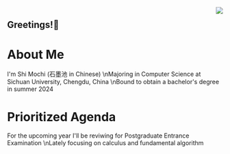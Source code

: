 <img align="right" src="https://github-readme-stats.vercel.app/api?username=SArtanis&show_icons=true&icon_color=CE1D2D&text_color=718096&bg_color=ffffff&hide_title=true" />

## Greetings!👋
# About Me
I'm Shi Mochi (石墨池 in Chinese)
\nMajoring in Computer Science at Sichuan University, Chengdu, China
\nBound to obtain a bachelor's degree in summer 2024
# Prioritized Agenda
For the upcoming year I'll be reviwing for Postgraduate Entrance Examination
\nLately focusing on calculus and fundamental algorithm

<!--
**SArtanis/SArtanis** is a ✨ _special_ ✨ repository because its `README.md` (this file) appears on your GitHub profile.

Here are some ideas to get you started:

- 🔭 I’m currently working on ...
- 🌱 I’m currently learning ...
- 👯 I’m looking to collaborate on ...
- 🤔 I’m looking for help with ...
- 💬 Ask me about ...
- 📫 How to reach me: ...
- 😄 Pronouns: ...
- ⚡ Fun fact: ...
-->
